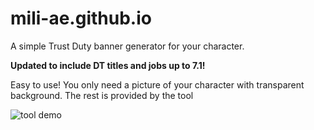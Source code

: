 # mili-ae.github.io
A simple Trust Duty banner generator for your character.

__Updated to include DT titles and jobs up to 7.1!__

Easy to use! You only need a picture of your character with transparent background. The rest is provided by the tool

![tool demo](https://cdn.discordapp.com/attachments/720542095709831201/1328389349829775360/ezgif-3-e5f24f0061.gif?ex=6786867d&is=678534fd&hm=a713f9e67d03cc2e2838f892fe1ed3b7e6ab518a083d9245de55c17ab5bdbcd6&)
